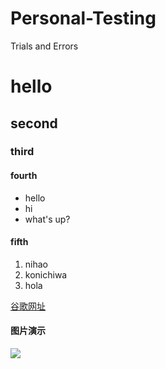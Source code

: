 # Personal-Testing
Trials and Errors
# hello
## second
### third
#### fourth
- hello
- hi
- what's up?
#### fifth
1. nihao
2. konichiwa
3. hola

[谷歌网址](http://www.google.com)

#### 图片演示
![](http://www.hellocle.com/wp-content/themes/hello/images/hello-logo.png)
